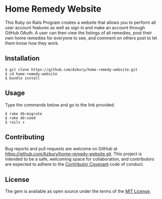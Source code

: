 # Home Remedy Website

This Ruby on Rails Program creates a website that allows you to perform all user account features as well as sign in and make an account through GitHub OAuth. A user can then view the listings of all remedies, post their own home remedies for everyone to see, and comment on others post to let them know how they work.

## Installation

    $ git clone https://github.com/Azbury/home-remedy-website.git
    $ cd home-remedy-website
    $ bundle install

## Usage

Type the commands below and go to the link provided.

    $ rake db:migrate
    $ rake db:seed
    $ rails s

## Contributing

Bug reports and pull requests are welcome on GitHub at https://github.com/Azbury/home-remedy-website.git. This project is intended to be a safe, welcoming space for collaboration, and contributors are expected to adhere to the [Contributor Covenant](contributor-covenant.org) code of conduct.

## License

The gem is available as open source under the terms of the [MIT License](http://opensource.org/licenses/MIT).
